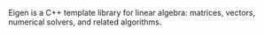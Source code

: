 Eigen is a C++ template library for linear algebra: matrices, vectors, numerical solvers, and related algorithms.